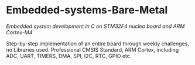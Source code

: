 # Embedded-systems-Bare-Metal

_Embedded system development in C on STM32F4 nucleo board and ARM Cortex-M4_

Step-by-step implementation of an entire board through weekly challenges, no Libraries used. 
Professional CMSIS Standard, ARM Cortex, including ADC, UART, TIMERS, DMA, SPI, I2C, RTC, GPIO etc.


